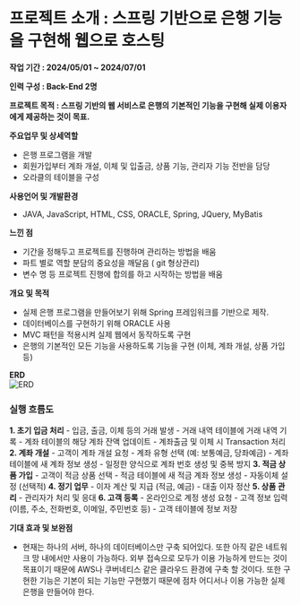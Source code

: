<h1>프로젝트 소개 : 스프링 기반으로 은행 기능을 구현해 웹으로 호스팅</h1>

<b>작업 기간	: 2024/05/01 ~ 2024/07/01</b>

<b>인력 구성	: Back-End 2명</b>

<b>프로젝트 목적 :	스프링 기반의 웹 서비스로 은행의 기본적인 기능을 구현해 실제 이용자에게 제공하는 것이 목표.</b>

<b>주요업무 및 상세역할	</b>
  - 은행 프로그램을 개발
  - 회원가입부터 계좌 개설, 이체 및 입출금, 상품 기능, 관리자 기능 전반을 담당
  - 오라클의 테이블을 구성 

<b>사용언어 및 개발환경</b>
  - JAVA, JavaScript, HTML, CSS, ORACLE, Spring, JQuery, MyBatis
    
<b>느낀 점</b>
  - 기간을 정해두고 프로젝트를 진행하며 관리하는 방법을 배움
  - 파트 별로 역할 분담의 중요성을 깨달음 ( git 형상관리)
  - 변수 명 등 프로젝트 진행에 합의를 하고 시작하는 방법을 배움

<b>개요 및 목적</b>
  - 실제 은행 프로그램을 만들어보기 위해 Spring 프레임워크를 기반으로 제작. 
  - 데이터베이스를 구현하기 위해 ORACLE 사용
  - MVC 패턴을 적용시켜 실제 웹에서 동작하도록 구현
  - 은행의 기본적인 모든 기능을 사용하도록 기능을 구현 (이체, 계좌 개설, 상품 가입 등)

<b>ERD</b>	 
![ERD](https://github.com/user-attachments/assets/ceac1875-3f57-4f6c-a602-7e593736be1b)

<h3>실행 흐름도</h3>
<b>1.	초기 입금 처리</b>
  -	입금, 출금, 이체 등의 거래 발생
  -	거래 내역 테이블에 거래 내역 기록
  -	계좌 테이블의 해당 계좌 잔액 업데이트
  -	계좌출금 및 이체 시 Transaction 처리
<b>2.	계좌 개설</b>
  -	고객이 계좌 개설 요청
  -	계좌 유형 선택 (예: 보통예금, 당좌예금)
  -	계좌 테이블에 새 계좌 정보 생성
  -	일정한 양식으로 계좌 번호 생성 및 중복 방지
<b>3.	적금 상품 가입</b> 
  -	고객이 적금 상품 선택
  -	적금 테이블에 새 적금 계좌 정보 생성
  -	자동이체 설정 (선택적)
<b>4.	정기 업무</b> 
  -	이자 계산 및 지급 (적금, 예금)
  -	대출 이자 정산
<b>5.	상품 관리</b>
  -	관리자가 처리 및 응대
<b>6.	고객 등록</b>
  -	온라인으로 계정 생성 요청
  -	고객 정보 입력 (이름, 주소, 전화번호, 이메일, 주민번호 등)
  -	고객 테이블에 정보 저장

<b>기대 효과 및 보완점</b>
  - 현재는 하나의 서버, 하나의 데이터베이스만 구축 되어있다. 또한 아직 같은 네트워크 망 내에서만 사용이 가능하다. 외부 접속으로 모두가 이용 가능하게 만드는 것이 목표이기 때문에 AWS나 쿠버네티스 같은 클라우드 환경에 구축 할 것이다. 또한 구현한 기능은 기본이 되는 기능만 구현했기 때문에 점차 어디서나 이용 가능한 실제 은행을 만들어야 한다.
